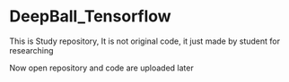 # DeepBall_Tensorflow
This is Study repository, It is not original code, it just made by student for researching

Now open repository and code are uploaded later

